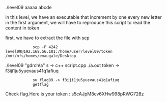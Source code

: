 ./level09 aaaaa
abcde

in this level, we have an executable that increment by one every new letter in the first argument, we will have to reproduce this script to read the content in token

first, we have to extract the file with scp

                scp -P 4242 level09@192.168.56.101:/home/user/level09/token /mnt/nfs/homes/emaugale/Desktop
./level09 "gdrch\\a"
s
-> c++ script.cpp
./a.out token -> f3iji1ju5yuevaus41q1afiuq

                su flag09 -> f3iji1ju5yuevaus41q1afiuq
                getflag

Check flag.Here is your token : s5cAJpM8ev6XHw998pRWG728z